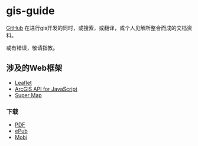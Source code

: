 #   gis-guide
[GitHub](https://github.com/mocheer/gis-guide) 
在进行gis开发的同时，或搜索，或翻译，或个人见解所整合而成的文档资料。

或有错误，敬请指教。

##  涉及的Web框架
-   [Leaflet](https://github.com/Leaflet/Leaflet)
-   [ArcGIS API for JavaScript](https://www.gitbook.com/download/epub/book/mch/gis-guide)
-   [Super Map](https://github.com/SuperMap/iClient-for-JavaScript)

###  下载
-   [PDF](https://www.gitbook.com/download/pdf/book/mch/gis-guide)
-   [ePub](https://www.gitbook.com/download/epub/book/mch/gis-guide)
-   [Mobi](https://www.gitbook.com/download/mobi/book/mch/gis-guide)


